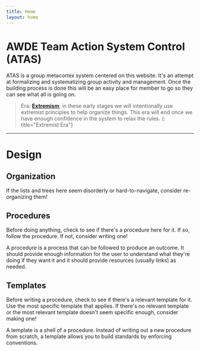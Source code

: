 ```yaml
---
title: Home
layout: home
---
```


# AWDE Team Action System Control (ATAS)
ATAS is a group metacortex system centered on this website. It's an attempt at formalizing and
systematizing group activity and management. Once the building process is done this will be an easy
place for member to go so they can see what all is going on.

> Era: [**Extremism**](http://blog.ezyang.com/2012/11/extremist-programming/); in these early stages
> we will intentionally use extremist principles to help organize things. This era will end once we
> have enough confidence in the system to relax the rules.
{: title="Extremist Era"}

---

# Design

## Organization
If the lists and trees here seem disorderly or hard-to-navigate, consider re-organizing them!

## Procedures
Before doing anything, check to see if there's a procedure here for it. If so, follow the procedure.
If not, consider writing one!

A procedure is a process that can be followed to produce an outcome. It should provide enough
information for the user to understand what they're doing if they want it and it should provide
resources (usually links) as needed.

## Templates
Before writing a procedure, check to see if there's a relevant template for it. Use the most
specific template that applies. If there's no relevant template or the most relevant template
doesn't seem specific enough, consider making one!

A template is a shell of a procedure. Instead of writing out a new procedure from scratch, a
template allows you to build standards by enforcing conventions.
